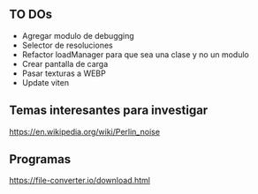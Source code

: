 ## TO DOs
- Agregar modulo de debugging
- Selector de resoluciones
- Refactor loadManager para que sea una clase y no un modulo
- Crear pantalla de carga
- Pasar texturas a WEBP
- Update viten

## Temas interesantes para investigar
https://en.wikipedia.org/wiki/Perlin_noise

## Programas
https://file-converter.io/download.html
